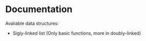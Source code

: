 # Documentation
Avaliable data structures:
  - Sigly-linked list (Only basic functions, more in doubly-linked)


